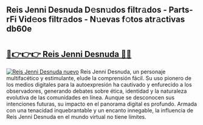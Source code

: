 ## Reis Jenni Desnuda D𝚎sn𝚞dos filtr𝚊dos - Parts-rFi Vid𝚎os filtr𝚊dos - N𝚞evas f𝚘tos atr𝚊ctivas db60e

# <h2><a href="http://mbboil0.tromn.icu/?c=Reis+Jenni+Desnuda">🔗👉👉👉 Reis Jenni Desnuda 🔗🔗</a></h2>

[![Reis Jenni Desnuda nuevo](https://i.imgur.com/pEAQMta.gif)](http://mbboil0.tromn.icu/?c=Reis+Jenni+Desnuda)
Reis Jenni Desnuda, un personaje multifacético y estimulante, elude la comprensión fácil. Su uso pionero de los medios digitales para la autoexpresión ha cautivado y enfurecido a los observadores, generando debates sobre ética, identidad y la naturaleza evolutiva de las comunidades en línea. Aunque se desconocen sus intenciones futuras, su impacto en el panorama digital es profundo. Armada con una tenacidad inquebrantable y un encanto innegable, la influencia de Reis Jenni Desnuda en el mundo virtual no tiene límites.

